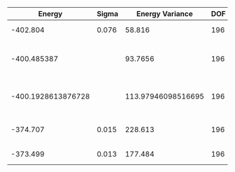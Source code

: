 | Energy             | Sigma | Energy Variance    | DOF | Einf | Method                       | Reference |
|--------------------|-------|--------------------|-----|------|------------------------------|-----------|
| -402.804           | 0.076 | 58.816             | 196 | 0    | 2D Gated RNN                 | [paper](https://arxiv.org/abs/2207.14314) [code](https://github.com/mhibatallah/RNNWavefunctions) |
| -400.485387        |       | 93.7656            | 196 | 0    | DMRG (Bond dimension = 2000) | TODO: ask Mohamed |
| -400.1928613876728 |       | 113.97946098516695 | 196 | 0    | DMRG (bond dimension = 1024) | [code](https://github.com/varbench/methods/blob/main/scripts/Heisenberg/triangular_196_O/dmrg.sh) |
| -374.707           | 0.015 | 228.613            | 196 | 0    | RBM (alpha = 1)              | [code](https://github.com/varbench/methods/blob/main/scripts/Heisenberg/triangular_196_O/vmc_rbm.sh) |
| -373.499           | 0.013 | 177.484            | 196 | 0    | Jastrow baseline             | [code](https://github.com/varbench/methods/blob/main/scripts/Heisenberg/triangular_196_O/vmc_jastrow.sh) |
